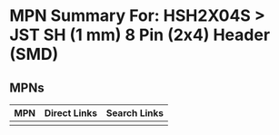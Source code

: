 



# MPN Summary For: HSH2X04S > JST SH (1 mm) 8 Pin (2x4) Header (SMD)

## MPNs
  

|MPN|Direct Links|Search Links|
| :--- | :--- | :--- |
||||
